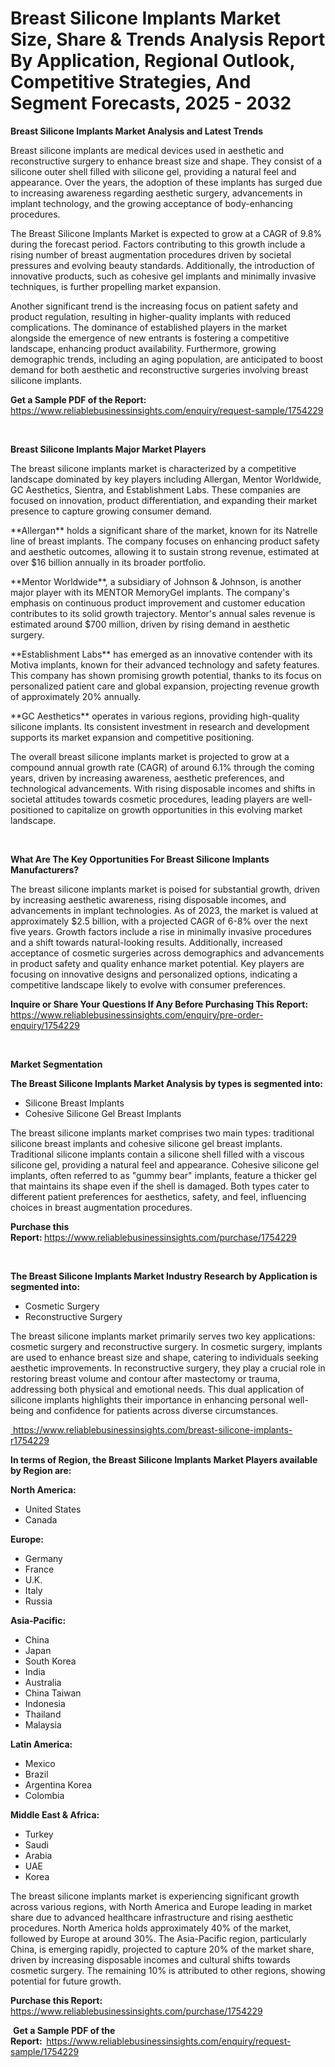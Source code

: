 <p><h1>Breast Silicone Implants Market Size, Share & Trends Analysis Report By Application, Regional Outlook, Competitive Strategies, And Segment Forecasts, 2025 - 2032</h1></p><p><strong>Breast Silicone Implants Market Analysis and Latest Trends</strong></p>
<p><p>Breast silicone implants are medical devices used in aesthetic and reconstructive surgery to enhance breast size and shape. They consist of a silicone outer shell filled with silicone gel, providing a natural feel and appearance. Over the years, the adoption of these implants has surged due to increasing awareness regarding aesthetic surgery, advancements in implant technology, and the growing acceptance of body-enhancing procedures.</p><p>The Breast Silicone Implants Market is expected to grow at a CAGR of 9.8% during the forecast period. Factors contributing to this growth include a rising number of breast augmentation procedures driven by societal pressures and evolving beauty standards. Additionally, the introduction of innovative products, such as cohesive gel implants and minimally invasive techniques, is further propelling market expansion.</p><p>Another significant trend is the increasing focus on patient safety and product regulation, resulting in higher-quality implants with reduced complications. The dominance of established players in the market alongside the emergence of new entrants is fostering a competitive landscape, enhancing product availability. Furthermore, growing demographic trends, including an aging population, are anticipated to boost demand for both aesthetic and reconstructive surgeries involving breast silicone implants.</p></p>
<p><strong>Get a Sample PDF of the Report:&nbsp;</strong> <a href="https://www.reliablebusinessinsights.com/enquiry/request-sample/1754229?utm_campaign=3116&utm_medium=2&utm_source=Github&utm_content=ia&utm_term=13042025&utm_id=breast-silicone-implants">https://www.reliablebusinessinsights.com/enquiry/request-sample/1754229</a></p>
<p>&nbsp;</p>
<p><strong>Breast Silicone Implants Major Market Players</strong></p>
<p><p>The breast silicone implants market is characterized by a competitive landscape dominated by key players including Allergan, Mentor Worldwide, GC Aesthetics, Sientra, and Establishment Labs. These companies are focused on innovation, product differentiation, and expanding their market presence to capture growing consumer demand.</p><p>**Allergan** holds a significant share of the market, known for its Natrelle line of breast implants. The company focuses on enhancing product safety and aesthetic outcomes, allowing it to sustain strong revenue, estimated at over $16 billion annually in its broader portfolio. </p><p>**Mentor Worldwide**, a subsidiary of Johnson & Johnson, is another major player with its MENTOR MemoryGel implants. The company's emphasis on continuous product improvement and customer education contributes to its solid growth trajectory. Mentor's annual sales revenue is estimated around $700 million, driven by rising demand in aesthetic surgery.</p><p>**Establishment Labs** has emerged as an innovative contender with its Motiva implants, known for their advanced technology and safety features. This company has shown promising growth potential, thanks to its focus on personalized patient care and global expansion, projecting revenue growth of approximately 20% annually.</p><p>**GC Aesthetics** operates in various regions, providing high-quality silicone implants. Its consistent investment in research and development supports its market expansion and competitive positioning.</p><p>The overall breast silicone implants market is projected to grow at a compound annual growth rate (CAGR) of around 6.1% through the coming years, driven by increasing awareness, aesthetic preferences, and technological advancements. With rising disposable incomes and shifts in societal attitudes towards cosmetic procedures, leading players are well-positioned to capitalize on growth opportunities in this evolving market landscape.</p></p>
<p>&nbsp;</p>
<p><strong>What Are The Key Opportunities For Breast Silicone Implants Manufacturers?</strong></p>
<p><p>The breast silicone implants market is poised for substantial growth, driven by increasing aesthetic awareness, rising disposable incomes, and advancements in implant technologies. As of 2023, the market is valued at approximately $2.5 billion, with a projected CAGR of 6-8% over the next five years. Growth factors include a rise in minimally invasive procedures and a shift towards natural-looking results. Additionally, increased acceptance of cosmetic surgeries across demographics and advancements in product safety and quality enhance market potential. Key players are focusing on innovative designs and personalized options, indicating a competitive landscape likely to evolve with consumer preferences.</p></p>
<p><strong>Inquire or Share Your Questions If Any Before Purchasing This Report:</strong> <a href="https://www.reliablebusinessinsights.com/enquiry/pre-order-enquiry/1754229?utm_campaign=3116&utm_medium=2&utm_source=Github&utm_content=ia&utm_term=13042025&utm_id=breast-silicone-implants">https://www.reliablebusinessinsights.com/enquiry/pre-order-enquiry/1754229</a></p>
<p>&nbsp;</p>
<p><strong>Market Segmentation</strong></p>
<p><strong>The Breast Silicone Implants Market Analysis by types is segmented into:</strong></p>
<p><ul><li>Silicone Breast Implants</li><li>Cohesive Silicone Gel Breast Implants</li></ul></p>
<p><p>The breast silicone implants market comprises two main types: traditional silicone breast implants and cohesive silicone gel breast implants. Traditional silicone implants contain a silicone shell filled with a viscous silicone gel, providing a natural feel and appearance. Cohesive silicone gel implants, often referred to as "gummy bear" implants, feature a thicker gel that maintains its shape even if the shell is damaged. Both types cater to different patient preferences for aesthetics, safety, and feel, influencing choices in breast augmentation procedures.</p></p>
<p><strong>Purchase this Report:&nbsp;</strong><a href="https://www.reliablebusinessinsights.com/purchase/1754229?utm_campaign=3116&utm_medium=2&utm_source=Github&utm_content=ia&utm_term=13042025&utm_id=breast-silicone-implants">https://www.reliablebusinessinsights.com/purchase/1754229</a></p>
<p>&nbsp;</p>
<p><strong>The Breast Silicone Implants Market Industry Research by Application is segmented into:</strong></p>
<p><ul><li>Cosmetic Surgery</li><li>Reconstructive Surgery</li></ul></p>
<p><p>The breast silicone implants market primarily serves two key applications: cosmetic surgery and reconstructive surgery. In cosmetic surgery, implants are used to enhance breast size and shape, catering to individuals seeking aesthetic improvements. In reconstructive surgery, they play a crucial role in restoring breast volume and contour after mastectomy or trauma, addressing both physical and emotional needs. This dual application of silicone implants highlights their importance in enhancing personal well-being and confidence for patients across diverse circumstances.</p></p>
<p><a href="https://www.reliablebusinessinsights.com/breast-silicone-implants-r1754229?utm_campaign=3116&utm_medium=2&utm_source=Github&utm_content=ia&utm_term=13042025&utm_id=breast-silicone-implants">&nbsp;https://www.reliablebusinessinsights.com/breast-silicone-implants-r1754229</a></p>
<p><strong>In terms of Region, the Breast Silicone Implants Market Players available by Region are:</strong></p>
<p>
    <p> <strong> North America: </strong>
        <ul>
            <li>United States</li>
            <li>Canada</li>
        </ul>
        </p> 
    <p> <strong> Europe: </strong>
        <ul>
            <li>Germany</li>
            <li>France</li>
            <li>U.K.</li>
            <li>Italy</li>
            <li>Russia</li>
        </ul>
        </p> 
    <p> <strong> Asia-Pacific: </strong>
        <ul>
            <li>China</li>
            <li>Japan</li>
            <li>South Korea</li>
            <li>India</li>
            <li>Australia</li>
            <li>China Taiwan</li>
            <li>Indonesia</li>
            <li>Thailand</li>
            <li>Malaysia</li>
        </ul>
        </p> 
    <p> <strong> Latin America: </strong>
        <ul>
            <li>Mexico</li>
            <li>Brazil</li>
            <li>Argentina Korea</li>
            <li>Colombia</li>
        </ul>
        </p> 
    <p> <strong> Middle East & Africa: </strong>
        <ul>
            <li>Turkey</li>
            <li>Saudi</li>
            <li>Arabia</li>
            <li>UAE</li>
            <li>Korea</li>
        </ul>
    </p>
    </p>
<p><p>The breast silicone implants market is experiencing significant growth across various regions, with North America and Europe leading in market share due to advanced healthcare infrastructure and rising aesthetic procedures. North America holds approximately 40% of the market, followed by Europe at around 30%. The Asia-Pacific region, particularly China, is emerging rapidly, projected to capture 20% of the market share, driven by increasing disposable incomes and cultural shifts towards cosmetic surgery. The remaining 10% is attributed to other regions, showing potential for future growth.</p></p>
<p><strong>Purchase this Report: </strong><a href="https://www.reliablebusinessinsights.com/purchase/1754229?utm_campaign=3116&utm_medium=2&utm_source=Github&utm_content=ia&utm_term=13042025&utm_id=breast-silicone-implants">https://www.reliablebusinessinsights.com/purchase/1754229</a></p>
<p>&nbsp;<strong>Get a Sample PDF of the Report:&nbsp;&nbsp;</strong><a href="https://www.reliablebusinessinsights.com/enquiry/request-sample/1754229?utm_campaign=3116&utm_medium=2&utm_source=Github&utm_content=ia&utm_term=13042025&utm_id=breast-silicone-implants">https://www.reliablebusinessinsights.com/enquiry/request-sample/1754229</a></p>
<p><strong></strong></p>
<p><p></p><p></p><p></p></p>